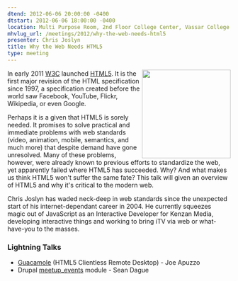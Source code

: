 ```yaml
---
dtend: 2012-06-06 20:00:00 -0400
dtstart: 2012-06-06 18:00:00 -0400
location: Multi Purpose Room, 2nd Floor College Center, Vassar College
mhvlug_url: /meetings/2012/why-the-web-needs-html5
presenter: Chris Joslyn
title: Why the Web Needs HTML5
type: meeting
---
```



<img alt="" src="/sites/default/files/HTML5_Logo_512_0.png" style="float: right; width: 200px; height: 200px; " />

In early 2011 [W3C](http://www.w3.org/) launched [HTML5](http://whatwg.org/html). It is the first major revision of the HTML specification since 1997, a specification created before the world saw Facebook, YouTube, Flickr, Wikipedia, or even Google.

Perhaps it is a given that HTML5 is sorely needed. It promises to solve practical and immediate problems with web standards (video, animation, mobile, semantics, and much more) that despite demand have gone unresolved. Many of these problems, however, were already known to previous efforts to standardize the web, yet apparently failed where HTML5 has succeeded. Why? And what makes us think HTML5 won't suffer the same fate? This talk will given an overview of HTML5 and why it's critical to the modern web.

Chris Joslyn has waded neck-deep in web standards since the unexpected start of his internet-dependant career in 2004. He currently squeezes magic out of JavaScript as an Interactive Developer for Kenzan Media, developing interactive things and working to bring iTV via web or what-have-you to the masses.

### Lightning Talks
- [Guacamole](http://guac-dev.org/) (HTML5 Clientless Remote Desktop) - Joe Apuzzo
- Drupal [meetup_events](http://drupal.org/project/meetup_events) module - Sean Dague